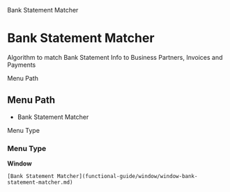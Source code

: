
Bank Statement Matcher
# Bank Statement Matcher


Algorithm to match Bank Statement Info to Business Partners, Invoices and Payments

Menu Path
## Menu Path



- Bank Statement Matcher

Menu Type
### Menu Type

**Window**


```
[Bank Statement Matcher](functional-guide/window/window-bank-statement-matcher.md)
```